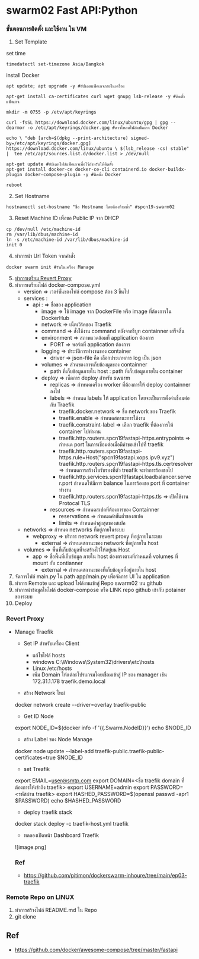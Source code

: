 # swarm02 Fast API:Python
### ขั้นตอนการติดตั้ง และใช้งาน ใน VM
 1. Set Template 

   set time

    timedatectl set-timezone Asia/Bangkok

   install Docker

    apt update; apt upgrade -y #อัปเดตแพ็คเกจภายในเครื่อง

    apt-get install ca-certificates curl wget gnupg lsb-release -y #ติดตั้งแพ็คเกจ

    mkdir -m 0755 -p /etv/apt/keyrings

    curl -fsSL https://download.docker.com/linux/ubuntu/gpg | gpg --dearmor -o /etc/apt/keyrings/docker.gpg #ดาวโหลดไฟล์แพ็คเกจ Docker

    echo \ "deb [arch=$(dpkg --print-architecture) signed-by=/etc/apt/keyrings/docker.gpg] https://download.docker.com/linux/ubuntu \ $(lsb_release -cs) stable" |  tee /etc/apt/sources.list.d/docker.list > /dev/null

    apt-get update #อัปเดทไฟล์แพ็คเกจเพื่อไว้สำหรับให้ติดตั้ง
    apt-get install docker-ce docker-ce-cli containerd.io docker-buildx-plugin docker-compose-plugin -y #ติดตั้ง Docker

    reboot

 2. Set Hostname 

   ```
   hostnamectl set-hostname "ชื่อ Hostname โดยต้องห้ามซ้ำ" #spcn19-swarm02
   ```

 3. Reset Machine ID เพื่อขอ Public IP จาก DHCP
   
   ```
   cp /dev/null /etc/machine-id
   rm /var/lib/dbus/machine-id
   ln -s /etc/machine-id /var/lib/dbus/machine-id
   init 0
   ```

 4. ทำการนำ Url Token จากคำสั่ง 
 
   ```
   docker swarm init #รันในเครื่อง Manage
   ```

 5. [ทำการเตรียม Revert Proxy](#revert-proxy)
 6. ทำการเตรียมไฟล์ docker-compose.yml
    - version => เวอร์ชั่นของไฟล์ compose ต้อง 3 ขึ้นไป
    - services :
      - api : => ชื่อของ application
        - image => ใช้ image จาก DockerFile หรือ image ที่ต้องการใน DockerHub
        - network => เน็ตเวิร์คของ Traefik
        - command => สั่งใช้งาน command หลังจากรีบูท containner เสร็จสิ้น
        - environment => สภาพแวดล้อมที่ application ต้องการ
          - PORT => พอร์ตที่ application ต้องการ
        - logging => ประวัติการทำงานของ container
          - driver => json-file คือ เลือกประเภทการ log เป็น json
        - volumes => ส่วนของการเก็บข้องมูลของ containner
          - path ที่เก็บข้อมูลภายใน host : path ที่เก็บข้อมูลภายใน container
        - deploy => เซ็ตการ deploy สำหรับ swarm
          - replicas => กำหนดเครื่อง worker ที่ต้องการให้ deploy containner ลงไป
          - labels => กำหนด labels ให้ application โดยจะเป็นการตั้งค่าเชื่อมต่อกับ Traefik
            - traefik.docker.network => ชื่อ network ของ Traefik
            - traefik.enable => กำหนดสถานะการใช้งาน
            - traefik.constraint-label => เลือก traefik ที่ต้องการให้ container ไปทำงาน
            - traefik.http.routers.spcn19fastapi-https.entrypoints => กำหนด port ในการเชื่อมต่อเมื่อมีคำขอเข้าไปที่ traefik
            - traefik.http.routers.spcn19fastapi-https.rule=Host("spcn19fastapi.xops.ipv9.xyz") 
            traefik.http.routers.spcn19fastapi-https.tls.certresolver => กำหนดการสร้างใบรับรองที่ตัว treafik จะทำการร้องขอไป
            - traefik.http.services.spcn19fastapi.loadbalancer.server.port กำหนดให้มีการ balance ในการร้องขอ port ที่ container ทำงาน
            - traefik.http.routers.spcn19fastapi-https.tls => เปิดใช้งาน Protocal TLS
          - resources => กำหนดสเปคที่ต้องการของ Containner
            - reservations => กำหนดค่าขั้นต่ำของสเปค
            - limits => กำหนดค่าสูงสุดของสเปค
    - networks => กำหนด networks ที่อยู่ภายในระบบ
      - webproxy => บริการ network revert proxy ที่อยู่ภายในระบบ
        - external => กำหนดสถานะของ network ที่อยู่ภายใน host
    - volumes => พื้นที่เก็บข้อมูลที่จะสร้างไว้ให้อยู่บน Host
      - app => ชื่อพื้นที่เก็บข้อมูล ภายใน host ต้องตรงตามที่กำหนดที่ volumes ที่ mount กับ contianner
        - external => กำหนดสถานะของที่เก็บข้อมูลที่อยู่ภายใน host
 7. จัดการไฟล์ main.py ใน path app/main.py เพื่อจัดการ UI ใน application
 8. ทำการ Remote และ upload ไฟล์งานเข้าสู่ Repo swarm02 บน github
 9. ทำการนำข้อมูลในไฟล์ docker-compose หรือ LINK repo github เข้ากับ potainer ของระบบ
 10. Deploy

### Revert Proxy
<a name="revert-proxy"></a>

 - Manage Traefik

   - Set IP สำหรับเครื่อง Client
     - แก้ไขไฟล์ hosts
     - windows C:\Windows\System32\drivers\etc\hosts
     - Linux /etc/hosts
     - เพิ่ม Domain ให้แต่ละโปรแกรมโดยเชื่อมเข้าสู่ IP ของ manager เช้น 172.31.1.178 traefik.demo.local

   - สร้าง Network ใหม่
 
   docker network create --driver=overlay traefik-public

   - Get ID Node 

   export NODE_ID=$(docker info -f '{{.Swarm.NodeID}}')
   echo $NODE_ID

   - สร้าง Label ของ Node Manage

   docker node update --label-add traefik-public.traefik-public-certificates=true $NODE_ID

   - set Treafik

   export EMAIL=user@smtp.com
   export DOMAIN=<ชื่อ traefik domain ที่ต้องการให้เข้าถึง traefik>
   export USERNAME=admin
   export PASSWORD=<รหัสผ่าน traefik>
   export HASHED_PASSWORD=$(openssl passwd -apr1 $PASSWORD)
   echo $HASHED_PASSWORD

   - deploy traefik stack

   docker stack deploy -c traefik-host.yml traefik

   - ทดลองเปิดหน้า Dashboard Traefik

   ![image.png]

   ### Ref

   - https://github.com/pitimon/dockerswarm-inhoure/tree/main/ep03-traefik

### Remote Repo on LINUX
 1. ทำการสร้างไฟล์ README.md ใน Repo 
 2. git clone <URL GIT Repo>

## Ref
- https://github.com/docker/awesome-compose/tree/master/fastapi